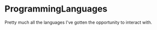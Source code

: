 # ProgrammingLanguages
Pretty much all the languages I've  gotten the opportunity to interact with. 
